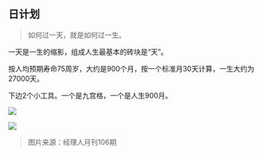 ## 日计划

> 如何过一天，就是如何过一生。

一天是一生的缩影，组成人生最基本的砖块是“天”。

按人均预期寿命75周岁，大约是900个月，按一个标准月30天计算，一生大约为27000天。

下边2个小工具。一个是九宫格，一个是人生900月。

![](http://p4hi9syd4.bkt.clouddn.com/2018-04-02-180402renshengjiugsongge.png)

![](http://p4hi9syd4.bkt.clouddn.com/2018-04-02-35rensheng900ge.JPG)


> 图片来源：经理人月刊106期
